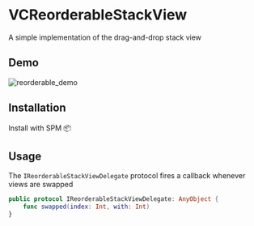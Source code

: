 # VCReorderableStackView
A simple implementation of the drag-and-drop stack view

## Demo
![reorderable_demo](https://user-images.githubusercontent.com/5366222/77224811-d1ab7880-6b9b-11ea-8c24-73a9476e7f10.gif)

## Installation
Install with SPM 📦

## Usage
The `IReorderableStackViewDelegate` protocol fires a callback whenever views are swapped

```swift
public protocol IReorderableStackViewDelegate: AnyObject {
    func swapped(index: Int, with: Int)
}
```


